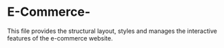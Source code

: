 # E-Commerce-
This file provides the structural layout, styles and manages the interactive features of the e-commerce website.
